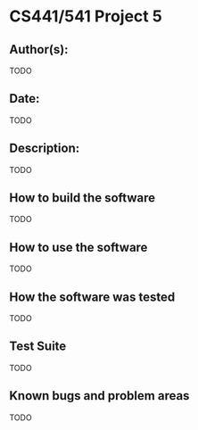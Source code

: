 # CS441/541 Project 5

## Author(s):

TODO


## Date:

TODO


## Description:

TODO


## How to build the software

TODO


## How to use the software

TODO


## How the software was tested

TODO

## Test Suite

TODO


## Known bugs and problem areas

TODO
